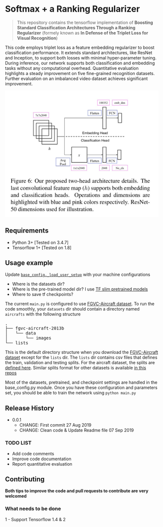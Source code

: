 # Softmax + a Ranking Regularizer

 > This repository contains the tensorflow implementation of **Boosting Standard Classification Architectures Through a Ranking Regularizer** (formely known as **In Defense of the Triplet Loss for Visual Recognition**)

This code employs triplet loss as a feature embedding regularizer to boost classification performance. It extends standard architectures, like ResNet and Inception, to support both losses with minimal hyper-parameter tuning. 
During inference, our network supports both classification and embedding tasks without any computational overhead. Quantitative evaluation highlights a steady improvement on five fine-grained recognition datasets. Further evaluation on an imbalanced video dataset achieves significant improvement.

![](./imgs/arch.jpg)

## Requirements

* Python 3+ [Tested on 3.4.7]
* Tensorflow 1+ [Tested on 1.8]


## Usage example

Update [`base_config._load_user_setup`](https://github.com/ahmdtaha/softmax_triplet_loss/blob/f8cfa2e08484dfdd2e2c15d47ed634c037c87d90/config/base_config.py#L98) with your machine configurations

- Where is the datasets dir?
- Where is the pre-trained model dir? I use [TF slim pretrained models](https://github.com/tensorflow/models/tree/master/research/slim)
- Where to save tf checkpoints?

The current `main.py` is configured to use [FGVC-Aircraft dataset](http://www.robots.ox.ac.uk/~vgg/data/fgvc-aircraft/). To run the code smoothly, your `datasets` dir should contain a directory named `aircrafts` with the following structure
<pre>
.
├── fgvc-aircraft-2013b
│   └── data
│       └── images
└── lists
</pre>

This is the default directory structure when you download the [FGVC-Aircraft dataset](http://www.robots.ox.ac.uk/~vgg/data/fgvc-aircraft/) except for the `lists` dir. The `lists` dir contains csv files that defines the train, validation and testing splits. For the aircraft dataset, the splits are [defined here](https://github.com/ahmdtaha/softmax_triplet_loss/tree/master/datasets_lists/aircrafts/lists). Similar splits format for other datasets is available [in this repos](https://github.com/ahmdtaha/FineGrainedVisualRecognition/tree/master/dataset_sample)

Most of the datasets, pretrained, and checkpoint settings are handled in the base_config.py module. Once you have these configuration and parameters set, you should be able to train the network using `python main.py`


## Release History

* 0.0.1
    * CHANGE: First commit 27 Aug 2019
    * CHANGE: Clean code & Update Readme file 07 Sep 2019

### TODO LIST
* Add code comments
* Improve code documentation
* Report quantitative evaluation


## Contributing

**Both tips to improve the code and pull requests to contribute are very welcomed**

### What needs to be done
1 - Support Tensorflow 1.4 & 2